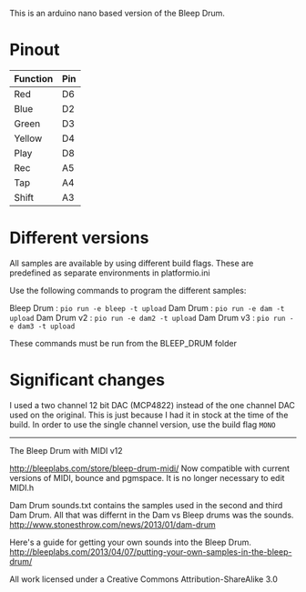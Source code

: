 This is an arduino nano based version of the Bleep Drum.

# Pinout

|Function|Pin|
|-|-|
|Red|D6|
|Blue|D2|
|Green|D3|
|Yellow|D4|
|Play|D8|
|Rec|A5|
|Tap|A4|
|Shift|A3|

# Different versions
All samples are available by using different build flags. These are predefined as separate environments in platformio.ini

Use the following commands to program the different samples:

Bleep Drum : `pio run -e bleep -t upload`
Dam Drum : `pio run -e dam -t upload`
Dam Drum v2 : `pio run -e dam2 -t upload`
Dam Drum v3 : `pio run -e dam3 -t upload`

These commands must be run from the BLEEP_DRUM folder

# Significant changes

I used a two channel 12 bit DAC (MCP4822) instead of the one channel DAC used on the original. This is just because I had it in stock at the time of the build. In order to use the single channel version, use the build flag `MONO` 

---

The Bleep Drum with MIDI v12

http://bleeplabs.com/store/bleep-drum-midi/
Now compatible with current versions of MIDI, bounce and pgmspace.
It is no longer necessary to edit MIDI.h

Dam Drum sounds.txt contains the samples used in the second and third Dam Drum. All that was differnt in the Dam vs Bleep drums was the sounds. http://www.stonesthrow.com/news/2013/01/dam-drum

Here's a guide for getting your own sounds into the Bleep Drum.
http://bleeplabs.com/2013/04/07/putting-your-own-samples-in-the-bleep-drum/

All work licensed under a Creative Commons Attribution-ShareAlike 3.0
